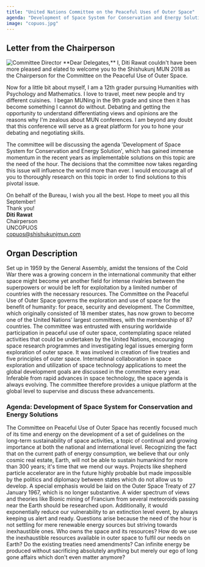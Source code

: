 ```yaml
---
title: "United Nations Committee on the Peaceful Uses of Outer Space"
agenda: "Development of Space System for Conservation and Energy Solutions"
image: "copuos.jpg"
---
```

## Letter from the Chairperson

<img class="headshot" src="/assets/images/people/dr.png" alt="Committee Director"> 
**Dear Delegates,**  
I, Diti Rawat couldn't have been more pleased and elated to welcome you to the Shishukunj MUN 2018 as the Chairperson for the Committee on the Peaceful Use of Outer Space.

Now for a little bit about myself, I am a 12th grader pursuing Humanities with Psychology and Mathematics. I love to travel, meet new people and try different cuisines.  I began MUNing in the 9th grade and since then it has become something I cannot do without. Debating and getting the opportunity to understand differentiating views and opinions are the reasons why I'm zealous about MUN conferences. I am beyond any doubt that this conference will serve as a great platform for you to hone your debating and negotiating skills. 

The committee will be discussing the agenda 'Development of Space System for Conservation and Energy Solution', which has gained immense momentum in the recent years as implementable solutions on this topic are the need of the hour. The decisions that the committee now takes regarding this issue will influence the world more than ever. I would encourage all of you to thoroughly research on this topic in order to find solutions to this pivotal issue. 

On behalf of the Bureau, I wish you all the best. Hope to meet you all this September!  
Thank you!  
**Diti Rawat**  
Chairperson  
UNCOPUOS  
[copuos@shishukunjmun.com](mailto:copuos@shishukunjmun.com)  

## Organ Description
Set up in 1959 by the General Assembly, amidst the tensions of the Cold War there was a growing concern in the international community that either space might become yet another field for intense rivalries between the superpowers or would be left for exploitation by a limited number of countries with the necessary resources. The Committee on the Peaceful Use of Outer Space governs the exploration and use of space for the benefit of humanity: for peace, security and development. The Committee, which originally consisted of 18 member states, has now grown to become one of the United Nations’ largest committees, with the membership of 87 countries. The committee was entrusted with ensuring worldwide participation in peaceful use of outer space, contemplating space related activities that could be undertaken by the United Nations, encouraging space research programmes and investigating legal issues emerging form exploration of outer space. It was involved in creation of five treaties and five principles of outer space. International collaboration in space exploration and utilization of space technology applications to meet the global development goals are discussed in the committee every year. Inferable from rapid advances in space technology, the space agenda is always evolving. The committee therefore provides a unique platform at the global level to supervise and discuss these advancements.

### Agenda: Development of Space System for Conservation and Energy Solutions
The Committee on Peaceful Use of Outer Space has recently focused much of its time and energy on the development of a set of guidelines on the long-term sustainability of space activities, a topic of continual and growing importance at both the national and international level. Recognizing the fact that on the current path of energy consumption, we believe that our only cosmic real estate, Earth, will not be able to sustain humankind for more than 300 years; it's time that we mend our ways. Projects like shepherd particle accelerator are in the future highly probable but made impossible by the politics and diplomacy between states which do not allow us to develop. A special emphasis would be laid on the Outer Space Treaty of ‎27 January 1967, which is no longer substantive. A wider spectrum of views and theories like Bionic mining of Francium from several meteoroids passing near the Earth should be researched upon. Additionally, it would exponentially reduce our vulnerability to an extinction level event, by always keeping us alert and ready. Questions arise because the need of the hour is not settling for mere renewable energy sources but striving towards inexhaustible ones. Who owns the space and its resources? How do we use the inexhaustible resources available in outer space to fulfil our needs on Earth? Do the existing treaties need amendments? Can infinite energy be produced without sacrificing absolutely anything but merely our ego of long gone affairs which don't even matter anymore?
